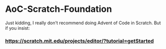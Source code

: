 # AoC-Scratch-Foundation
Just kidding, I really don't recommend doing Advent of Code in Scratch.
But if you insist:
### https://scratch.mit.edu/projects/editor/?tutorial=getStarted
